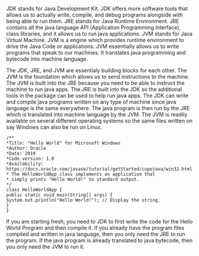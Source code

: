 JDK stands for Java Development Kit. JDK offers more software tools that allows us to actually write, compile, and debug programs alongside with being able to run them.
JRE stands for Java Runtime Environment. JRE contains all the java language API (Application Programming Interface), class libraries, and it allows us to run java applications.
JVM stands for Java Virtual Machine. JVM is a engine which provides runtime environment to drive the Java Code or applications. JVM essentially allows us to write programs that speak to our machines. It translates java programming and bytecode into machine language.

The JDK, JRE, and JVM are essentialy building blocks for each other. The JVM is the foundation which allows us to send instructions to the machine. The JVM is built into the JRE because you need to be able to instruct the machine to run java apps. The JRE is built into the JDK so the additional tools in the package can be used to help run java apps. The JDK can write and compile java programs written on any type of machine since java language is the same everywhere. The java program is then run by the JRE which is translated into machine language by the JVM. The JVM is readily available on several different operating systems so the same files written on say Windows can also be run on Linux.


```
/**
*Title: "Hello World" for Microsoft Windows
*Author: Oracle
*Date: 2019
*Code version: 1.0
*Availability: https://docs.oracle.com/javase/tutorial/getStarted/cupojava/win32.html
* The HelloWorldApp class implements an application that
* simply prints "Hello World!" to standard output.
*/
class HelloWorldApp {
public static void main(String[] args) {
System.out.println("Hello World!"); // Display the string.
}
}
```
If you are starting fresh, you need to JDK to first write the code for the Hello World Program and then compile it. If you already have the program files compiled and written in java language, then you only need the JRE to run the program. If the java program is already translated to java bytecode, then you only need the JVM to run it.
